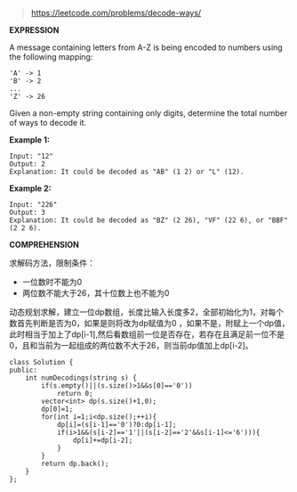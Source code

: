 >https://leetcode.com/problems/decode-ways/

**EXPRESSION**

A message containing letters from A-Z is being encoded to numbers using the following mapping:

    'A' -> 1
    'B' -> 2
    ...
    'Z' -> 26
Given a non-empty string containing only digits, determine the total number of ways to decode it.

**Example 1:**

    Input: "12"
    Output: 2
    Explanation: It could be decoded as "AB" (1 2) or "L" (12).

**Example 2:**

    Input: "226"
    Output: 3
    Explanation: It could be decoded as "BZ" (2 26), "VF" (22 6), or "BBF" (2 2 6).

**COMPREHENSION**

求解码方法，限制条件：
- 一位数时不能为0
- 两位数不能大于26，其十位数上也不能为0

动态规划求解，建立一位dp数组，长度比输入长度多2，全部初始化为1，对每个数首先判断是否为0，如果是则将改为dp赋值为0 ，如果不是，附赋上一个dp值，此时相当于加上了dp[i-1],然后看数组前一位是否存在，若存在且满足前一位不是0，且和当前为一起组成的两位数不大于26，则当前dp值加上dp[i-2]。

```
class Solution {
public:
    int numDecodings(string s) {
        if(s.empty()||(s.size()>1&&s[0]=='0'))
            return 0;
        vector<int> dp(s.size()+1,0);
        dp[0]=1;
        for(int i=1;i<dp.size();++i){
            dp[i]=(s[i-1]=='0')?0:dp[i-1];
            if(i>1&&(s[i-2]=='1'||(s[i-2]=='2'&&s[i-1]<='6'))){
                dp[i]+=dp[i-2];
            }
        }
        return dp.back();
    }
};
```
